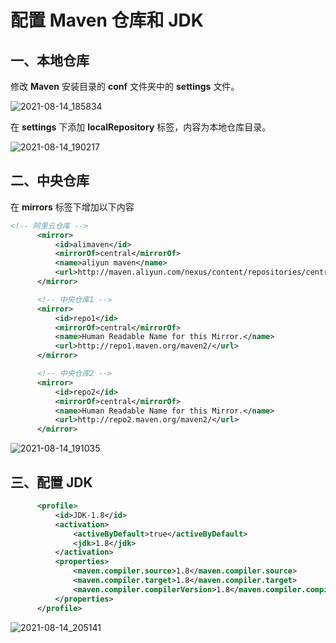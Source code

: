 # 配置 Maven 仓库和 JDK

## 一、本地仓库

修改 **Maven** 安装目录的 **conf** 文件夹中的 **settings** 文件。

![2021-08-14_185834](https://img.qinweizhao.com/2021/08/2021-08-14_185834.png)

在 **settings** 下添加 **localRepository** 标签，内容为本地仓库目录。

![2021-08-14_190217](https://img.qinweizhao.com/2021/08/2021-08-14_190217.png)

## 二、中央仓库

在 **mirrors** 标签下增加以下内容

```xml
<!-- 阿里云仓库 -->
      <mirror>
          <id>alimaven</id>
          <mirrorOf>central</mirrorOf>
          <name>aliyun maven</name>
          <url>http://maven.aliyun.com/nexus/content/repositories/central/</url>
      </mirror>

      <!-- 中央仓库1 -->
      <mirror>
          <id>repo1</id>
          <mirrorOf>central</mirrorOf>
          <name>Human Readable Name for this Mirror.</name>
          <url>http://repo1.maven.org/maven2/</url>
      </mirror>

      <!-- 中央仓库2 -->
      <mirror>
          <id>repo2</id>
          <mirrorOf>central</mirrorOf>
          <name>Human Readable Name for this Mirror.</name>
          <url>http://repo2.maven.org/maven2/</url>
      </mirror>
```

![2021-08-14_191035](https://img.qinweizhao.com/2021/08/2021-08-14_191035.png)

## 三、配置 JDK

```xml
      <profile>
          <id>JDK-1.8</id>
          <activation>
              <activeByDefault>true</activeByDefault>
              <jdk>1.8</jdk>
          </activation>
          <properties>
              <maven.compiler.source>1.8</maven.compiler.source>
              <maven.compiler.target>1.8</maven.compiler.target>
              <maven.compiler.compilerVersion>1.8</maven.compiler.compilerVersion>
          </properties>
      </profile>
```

![2021-08-14_205141](https://img.qinweizhao.com/2021/08/2021-08-14_205141.png)
